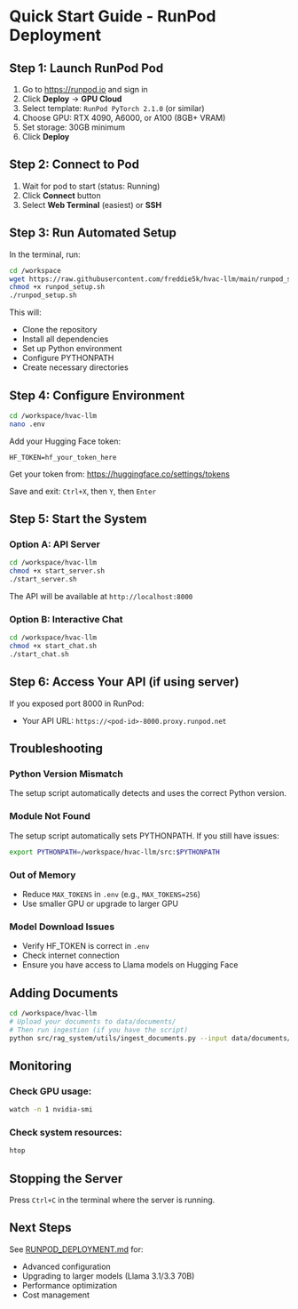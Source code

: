 # Quick Start Guide - RunPod Deployment

## Step 1: Launch RunPod Pod

1. Go to https://runpod.io and sign in
2. Click **Deploy** → **GPU Cloud**
3. Select template: `RunPod PyTorch 2.1.0` (or similar)
4. Choose GPU: RTX 4090, A6000, or A100 (8GB+ VRAM)
5. Set storage: 30GB minimum
6. Click **Deploy**

## Step 2: Connect to Pod

1. Wait for pod to start (status: Running)
2. Click **Connect** button
3. Select **Web Terminal** (easiest) or **SSH**

## Step 3: Run Automated Setup

In the terminal, run:

```bash
cd /workspace
wget https://raw.githubusercontent.com/freddie5k/hvac-llm/main/runpod_setup.sh
chmod +x runpod_setup.sh
./runpod_setup.sh
```

This will:
- Clone the repository
- Install all dependencies
- Set up Python environment
- Configure PYTHONPATH
- Create necessary directories

## Step 4: Configure Environment

```bash
cd /workspace/hvac-llm
nano .env
```

Add your Hugging Face token:
```
HF_TOKEN=hf_your_token_here
```

Get your token from: https://huggingface.co/settings/tokens

Save and exit: `Ctrl+X`, then `Y`, then `Enter`

## Step 5: Start the System

### Option A: API Server
```bash
cd /workspace/hvac-llm
chmod +x start_server.sh
./start_server.sh
```

The API will be available at `http://localhost:8000`

### Option B: Interactive Chat
```bash
cd /workspace/hvac-llm
chmod +x start_chat.sh
./start_chat.sh
```

## Step 6: Access Your API (if using server)

If you exposed port 8000 in RunPod:
- Your API URL: `https://<pod-id>-8000.proxy.runpod.net`

## Troubleshooting

### Python Version Mismatch
The setup script automatically detects and uses the correct Python version.

### Module Not Found
The setup script automatically sets PYTHONPATH. If you still have issues:
```bash
export PYTHONPATH=/workspace/hvac-llm/src:$PYTHONPATH
```

### Out of Memory
- Reduce `MAX_TOKENS` in `.env` (e.g., `MAX_TOKENS=256`)
- Use smaller GPU or upgrade to larger GPU

### Model Download Issues
- Verify HF_TOKEN is correct in `.env`
- Check internet connection
- Ensure you have access to Llama models on Hugging Face

## Adding Documents

```bash
cd /workspace/hvac-llm
# Upload your documents to data/documents/
# Then run ingestion (if you have the script)
python src/rag_system/utils/ingest_documents.py --input data/documents/
```

## Monitoring

### Check GPU usage:
```bash
watch -n 1 nvidia-smi
```

### Check system resources:
```bash
htop
```

## Stopping the Server

Press `Ctrl+C` in the terminal where the server is running.

## Next Steps

See [RUNPOD_DEPLOYMENT.md](RUNPOD_DEPLOYMENT.md) for:
- Advanced configuration
- Upgrading to larger models (Llama 3.1/3.3 70B)
- Performance optimization
- Cost management
